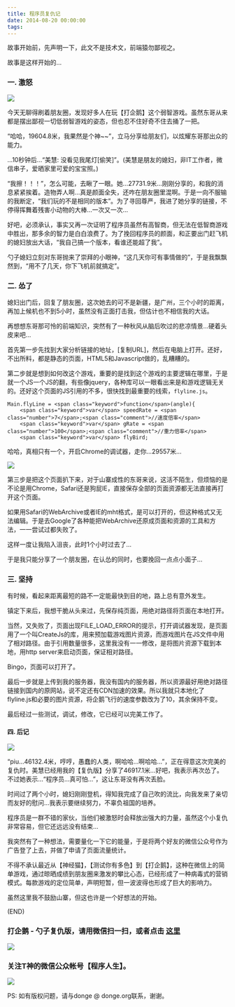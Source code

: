 ```yaml
---
title: 程序员复仇记
date: 2014-08-20 00:00:00
tags:
---
```

 

故事开始前，先声明一下，此文不是技术文，前端猿勿鄙视之。

故事是这样开始的…

### 一. 激怒

![](/images/revenge1.png)

今天无聊得刷着朋友圈，发现好多人在玩【打企鹅】这个弱智游戏。虽然东哥从来都是摆出鄙视一切低弱智游戏的姿态，但也忍不住好奇不住去捅了一把。

“哈哈，19604.8米，我果然是个神~~”，立马分享给朋友们，以炫耀东哥那出众的能力。

…10秒钟后…“美慧: 没看见我尾灯[偷笑]”。(美慧是朋友的媳妇，非IT工作者，微信串子，爱晒家里可爱的宝宝照。)

“我擦！！！”，怎么可能，去瞅了一眼。她…27731.9米…刚刚分享的，和我的消息紧紧挨着。造物弄人啊…真是颜面全失，还咋在朋友圈里混啊。于是一向不服输的我断定，“我们玩的不是相同的版本”。为了寻回尊严，我进了她分享的链接，不停得挥舞着残害小动物的大棒…一次又一次…

好吧，必须承认，事实又再一次证明了程序员虽然有高智商，但无法在低智商游戏中胜出，那多余的智力是白白浪费了。为了挽回程序员的颜面，和正要出门赶飞机的媳妇放出大话，“我自己搞一个版本，看谁还能超了我”。

勺子媳妇立刻对东哥抛来了崇拜的小眼神，“这几天你可有事情做的”，于是我飘飘然到，“用不了几天，你下飞机前就搞定”。

### 二. 怂了

媳妇出门后，回复了朋友圈，这次她去的可不是新疆，是广州，三个小时的距离，再加上候机也不到5小时，虽然没有正面打击我，但估计也不相信我的大话。

再想想东哥那可怜的前端知识，突然有了一种秋风从脑后吹过的悲凉情景…硬着头皮来吧…

首先第一步先找到大家分析链接的地址，[复制URL]，然后在电脑上打开。还好，不出所料，都是静态的页面，HTML5和Javascript做的，乱糟糟的。

第二步就是想到如何改这个游戏，重要的是找到这个游戏的主要逻辑在哪里，于是就一个JS一个JS的翻，有些像jquery，各种库可以一眼看出来是和游戏逻辑无关的。还好这个页面的JS引用的不多，很快找到最重要的线索，`flyline.js`。

    Main.flyLine = <span class="keyword">function</span>(angle){
        <span class="keyword">var</span> speedRate = <span class="number">7</span>;<span class="comment">//速度倍率</span>
        <span class="keyword">var</span> gRate = <span class="number">100</span>;<span class="comment">//重力倍率</span>
        <span class="keyword">var</span> flyBird;

哈哈，真相只有一个，开启Chrome的调试器，走你…29557米…

![](/images/revenge2.png)

第三步是把这个页面扒下来，对于山寨成性的东哥来说，这活不陌生，但烦恼的是不论是用Chrome，Safari还是狗屁IE，直接保存全部的页面资源都无法直接再打开这个页面。

如果用Safari的WebArchive或者IE的mht格式，是可以打开的，但这种格式又无法编辑。于是去Google了各种能把WebArchive还原成页面和资源的工具和方法，一一尝试过都失败了。

这样一度让我陷入沮丧，此时1个小时过去了…

于是我只能分享了一个朋友圈，在认怂的同时，也要挽回一点点小面子…

### 三. 坚持

有时候，看起来距离最短的路不一定能最快到目的地，路上总有意外发生。

镇定下来后，我想干脆从头来过，先保存纯页面，用绝对路径将页面在本地打开。

当然，又失败了，页面出现FILE_LOAD_ERROR的提示，打开调试器发现，是页面用了一个叫CreateJs的库，用来预加载游戏图片资源，而游戏图片在JS文件中用了相对路径。由于引用数量很多，这里我没有一一修改，是将图片资源下载到本地，用http server来启动页面，保证相对路径。

Bingo，页面可以打开了。

最后一步就是上传到我的服务器，我没有国内的服务器，所以资源最好用绝对路径链接到国内的原网站，说不定还有CDN加速的效果。所以我就只本地化了flyline.js和必要的图片资源，将企鹅飞行的速度参数改为了10，其余保持不变。

最后经过一些测试，调试，修改，它已经可以完美工作了。

#### 四. 后记

![](/images/revenge3.png)

“piu…46132.4米，哼哼，愚蠢的人类，啊哈哈…啊哈哈…”，正在得意这次完美的复仇时。美慧已经用我的【复仇版】分享了46917.1米…好吧，我表示再次怂了。不过她表示…“程序员…真可怕…”，这让东哥没有再次丢脸。

时间过了两个小时，媳妇刚刚登机，得知我完成了自己吹的流比，向我发来了亲切而友好的慰问…我表示要继续努力，不辜负祖国的培养。

程序员是一群不错的家伙，当他们被激怒时会释放出强大的力量，虽然这个小复仇非常容易，但它还远远没有结束…

我突然有了一种想法，需要量化一下它的能量，于是将两个好友的微信公众号作为广告登了上去，并做了申请了页面流量统计。

不得不承认最近从【神经猫】，【测试你有多色】到【打企鹅】，这种在微信上的简单游戏，通过晾晒成绩到朋友圈来激发的攀比心态，已经形成了一种病毒式的营销模式。每款游戏的定位简单，声明短暂，但一波波得也形成了巨大的影响力。

虽然这里我不鼓励山寨，但这也许是一个好想法的开始。

(END)

### 打企鹅 - 勺子复仇版，请用微信扫一扫，或者点击 [这里](http://www.donge.org/game/shaozi.html)

![](/images/shaozi.png)

### 关注T神的微信公众帐号【程序人生】。

![](http://tchen.me/assets/files/weixin.jpg)

PS: 如有版权问题，请与donge @ donge.org联系，谢谢。